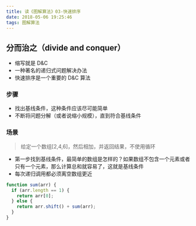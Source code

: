 ```yaml
---
title: 读《图解算法》03-快速排序
date: 2018-05-06 19:25:46
tags: 图解算法
---
```


## 分而治之（divide and conquer）

* 缩写就是 D&C
* 一种著名的递归式问题解决办法
* 快速排序是一个重要的 D&C 算法

### 步骤

* 找出基线条件，这种条件应该尽可能简单
* 不断将问题分解（或者说缩小规模），直到符合基线条件

### 场景

> 给定一个数组[2,4,6]，然后相加，并返回结果，不使用循环

* 第一步找到基线条件，最简单的数组是怎样的？如果数组不包含一个元素或者只有一个元素，那么计算总和就容易了，这就是基线条件
* 每次递归调用都必须离空数组更近

```javascript
function sum(arr) {
  if (arr.length == 1) {
    return arr[0];
  } else {
    return arr.shift() + sum(arr);
  }
}
```
